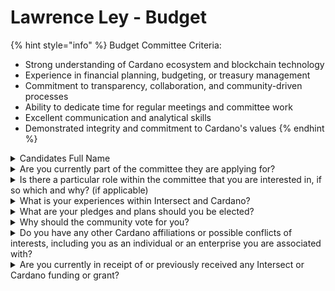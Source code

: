 # Lawrence Ley - Budget

{% hint style="info" %}
Budget Committee Criteria:&#x20;

* Strong understanding of Cardano ecosystem and blockchain technology
* Experience in financial planning, budgeting, or treasury management
* Commitment to transparency, collaboration, and community-driven processes
* Ability to dedicate time for regular meetings and committee work
* Excellent communication and analytical skills
* Demonstrated integrity and commitment to Cardano's values
{% endhint %}

<details>

<summary>Candidates Full Name</summary>

Lawrence Ley

</details>



<details>

<summary>Are you currently part of the committee they are applying for?</summary>

No

</details>



<details>

<summary>Is there a particular role within the committee that you are interested in, if so which and why? (if applicable)</summary>

I want to apply for the Education role. I currently teach blockchain at a community college in Canada and see a significant need to expand the Cardano education footprint to attract and retain developers and end-users.

</details>



<details>

<summary>What is your experiences within Intersect and Cardano?</summary>

My Cardano journey started in 2021 with the Plutus Pioneers program, and I have worked on several open-source Cardano impact projects. I currently teach at the Blockchain Development Program at George Brown College in Toronto and run the Cardano Blockchain Toronto community meetup group with over 620+ members. I have also published the Ultimate Cardano Smart Contracts book and hosted and attended the CIP-1694 workshops.

</details>



<details>

<summary>What are your pledges and plans should you be elected?</summary>

Advocate for hackathons and educational workshops at blockchain conferences and community events. Identify post-secondary educational partnerships and sponsorships to promote the Cardano blockchain and ecosystem.

</details>



<details>

<summary>Why should the community vote for you?</summary>

I have been involved in Cardano for the past three years, learning new technologies and helping others along the way. I enjoy giving back to the community and am passionate about blockchain's potential for social good. I have previous project management experience managing $5M+ program/project budgets.&#x20;

LinkedIn: https://www.linkedin.com/in/lawrenceley/&#x20;

GitHub:https://github.com/lley154

</details>



<details>

<summary>Do you have any other Cardano affiliations or possible conflicts of interests, including you as an individual or an enterprise you are associated with?</summary>

No

</details>



<details>

<summary>Are you currently in receipt of or previously received any Intersect or Cardano funding or grant?</summary>

Yes, I have received expense funding for the following Cardano activities:&#x20;

Toronto CIP-1694 Workshop, Jun 2023&#x20;

Edinburgh CIP-1694 Workshop, Jul 2023&#x20;

Toronto Cardano Constitution Workshop, Sep 2024

</details>
